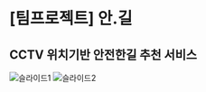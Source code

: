 
# [팀프로젝트] 안.길
## CCTV 위치기반 안전한길 추천 서비스
![슬라이드1](https://user-images.githubusercontent.com/106080105/212640978-39824782-af1a-4389-b6a6-82c723f7c2d2.PNG)
![슬라이드2](https://user-images.githubusercontent.com/106080105/212640966-993f6119-79d8-4c6f-a3e7-8cfbfc696fe8.PNG)
